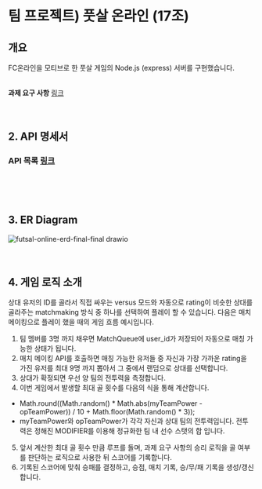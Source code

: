 # 팀 프로젝트) 풋살 온라인 (17조)

## 개요
FC온라인을 모티브로 한 풋살 게임의 Node.js (express) 서버를 구현했습니다.
<br>
<br>

**과제 요구 사항** [링크](https://teamsparta.notion.site/Node-js-cd42858726694646b3cf1a656a573714)
<br>
<br>
<br>

## 2. API 명세서
### API 목록 [링크](https://www.notion.so/teamsparta/e422163c6cc74be88aa779e8e88e92c2?v=df653fdd03fd4d4a994f17773ce388c0&pvs=4)
<br>
<br>
<br>

## 3. ER Diagram
![futsal-online-erd-final-final drawio](https://github.com/donkim1212/futsal-online/assets/32076275/194623ec-d923-4714-9135-b51af559bfe6)
<br>
<br>
<br>

## 4. 게임 로직 소개
상대 유저의 ID를 골라서 직접 싸우는 versus 모드와 자동으로 rating이 비슷한 상대를 골라주는 matchmaking 방식 중 하나를 선택하여 플레이 할 수 있습니다. 다음은 매치 메이킹으로 플레이 했을 때의 게임 흐름 예시입니다.

1. 팀 멤버를 3명 까지 채우면 MatchQueue에 user_id가 저장되어 자동으로 매칭 가능한 상태가 됩니다.
2. 매치 메이킹 API를 호출하면 매칭 가능한 유저들 중 자신과 가장 가까운 rating을 가진 유저를 최대 9명 까지 뽑아서 그 중에서 랜덤으로 상대를 선택합니다.
3. 상대가 확정되면 우선 양 팀의 전투력을 측정합니다.
4. 이번 게임에서 발생할 최대 골 횟수를 다음의 식을 통해 계산합니다.
 - Math.round((Math.random() * Math.abs(myTeamPower - opTeamPower)) / 10 + Math.floor(Math.random() * 3));
 - myTeamPower와 opTeamPower가 각각 자신과 상대 팀의 전투력입니다. 전투력은 정해진 MODIFIER를 이용해 정규화한 팀 내 선수 스탯의 합 입니다.
5. 앞서 계산한 최대 골 횟수 만큼 루프를 돌며, 과제 요구 사항의 승리 로직을 골 여부를 판단하는 로직으로 사용한 뒤 스코어를 기록합니다.
6. 기록된 스코어에 맞춰 승패를 결정하고, 승점, 매치 기록, 승/무/패 기록을 생성/갱신합니다.
<br>
<br>
<br>

